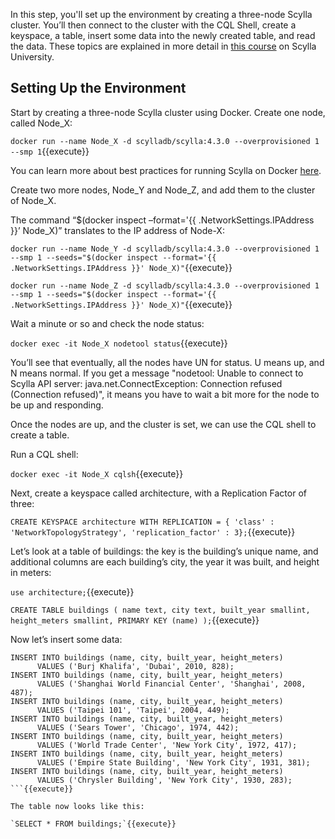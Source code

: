 
In this step, you'll set up the environment by creating a three-node Scylla cluster. You’ll then connect to the cluster with the CQL Shell, create a keyspace, a table, insert some data into the newly created table, and read the data. 
These topics are explained in more detail in [this course](https://university.scylladb.com/courses/scylla-essentials-overview/) on Scylla University.

## Setting Up the Environment

Start by creating a three-node Scylla cluster using Docker. Create one node, called Node_X:

`docker run --name Node_X -d scylladb/scylla:4.3.0 --overprovisioned 1 --smp 1`{{execute}}

You can learn more about best practices for running Scylla on Docker [here](https://docs.scylladb.com/operating-scylla/procedures/tips/best_practices_scylla_on_docker/).
 
Create two more nodes, Node_Y and Node_Z, and add them to the cluster of Node_X.

The command “$(docker inspect –format='{{ .NetworkSettings.IPAddress }}’ Node_X)” translates to the IP address of Node-X: 
 
`docker run --name Node_Y -d scylladb/scylla:4.3.0 --overprovisioned 1 --smp 1 --seeds="$(docker inspect --format='{{ .NetworkSettings.IPAddress }}' Node_X)"`{{execute}} 
 
 
`docker run --name Node_Z -d scylladb/scylla:4.3.0 --overprovisioned 1 --smp 1 --seeds="$(docker inspect --format='{{ .NetworkSettings.IPAddress }}' Node_X)"`{{execute}} 

Wait a minute or so and check the node status:

`docker exec -it Node_X nodetool status`{{execute}}

You’ll see that eventually, all the nodes have UN for status. U means up, and N means normal. If you get a message "nodetool: Unable to connect to Scylla API server: java.net.ConnectException: Connection refused (Connection refused)", it means you have to wait a bit more for the node to be up and responding. 

Once the nodes are up, and the cluster is set, we can use the CQL shell to create a table.

Run a CQL shell: 

`docker exec -it Node_X cqlsh`{{execute}} 

Next, create a keyspace called architecture, with a Replication Factor of three: 

`CREATE KEYSPACE architecture WITH REPLICATION = { 'class' : 'NetworkTopologyStrategy', 'replication_factor' : 3};`{{execute}}

Let’s look at a table of buildings: the key is the building’s unique name, and additional columns are each building’s city, the year it was built, and height in meters:

`use architecture;`{{execute}} 

`CREATE TABLE buildings (
    name text,
    city text,
    built_year smallint,
    height_meters smallint,
    PRIMARY KEY (name)
);`{{execute}} 

Now let’s insert some data:


```
INSERT INTO buildings (name, city, built_year, height_meters)
      VALUES ('Burj Khalifa', 'Dubai', 2010, 828);
INSERT INTO buildings (name, city, built_year, height_meters)
      VALUES ('Shanghai World Financial Center', 'Shanghai', 2008, 487);
INSERT INTO buildings (name, city, built_year, height_meters)
      VALUES ('Taipei 101', 'Taipei', 2004, 449);
INSERT INTO buildings (name, city, built_year, height_meters)
      VALUES ('Sears Tower', 'Chicago', 1974, 442);
INSERT INTO buildings (name, city, built_year, height_meters)
      VALUES ('World Trade Center', 'New York City', 1972, 417);
INSERT INTO buildings (name, city, built_year, height_meters)
      VALUES ('Empire State Building', 'New York City', 1931, 381);
INSERT INTO buildings (name, city, built_year, height_meters)
      VALUES ('Chrysler Building', 'New York City', 1930, 283);
```{{execute}} 

The table now looks like this:

`SELECT * FROM buildings;`{{execute}}

	




